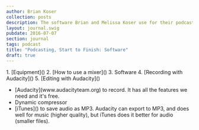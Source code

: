 ```yaml
---
author: Brian Koser
collection: posts
description: The software Brian and Melissa Koser use for their podcast, Ten to One, and other audio projects.
layout: journal.swig
pubdate: 2016-07-07
section: journal
tags: podcast
title: "Podcasting, Start to Finish: Software"
draft: true
---
```


<section class="article-series-links">
    1. [Equipment]()
    2. [How to use a mixer]()
    3. Software
    4. [Recording with Audacity]()
    5. [Editing with Audacity]()
</section>


<ul>
    <li>[Audacity](www.audacityteam.org) to record. It has all the features we need and it's free.
    <li>Dynamic compressor
    <li>[iTunes]() to save audio as MP3. Audacity can export to MP3, and does well for music (higher quality), but iTunes does it better for audio (smaller files).
</ul>